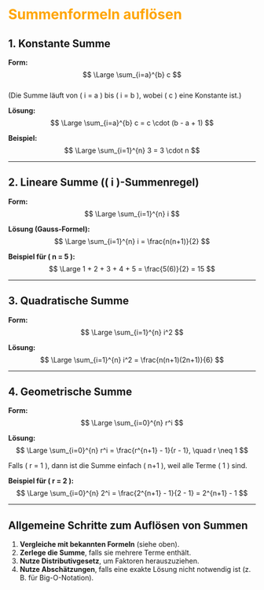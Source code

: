 # <font color = "orange">Summenformeln auflösen</font>

## 1. Konstante Summe
**Form:**  
$$
\Large \sum_{i=a}^{b} c
$$  
(Die Summe läuft von \( i = a \) bis \( i = b \), wobei \( c \) eine Konstante ist.)  

**Lösung:**  
$$
\Large \sum_{i=a}^{b} c = c \cdot (b - a + 1)
$$  

**Beispiel:**  
$$
\Large \sum_{i=1}^{n} 3 = 3 \cdot n
$$

---

## 2. Lineare Summe (\( i \)-Summenregel)
**Form:**  
$$
\Large \sum_{i=1}^{n} i
$$  

**Lösung (Gauss-Formel):**  
$$
\Large \sum_{i=1}^{n} i = \frac{n(n+1)}{2}
$$  

**Beispiel für \( n = 5 \):**  
$$
\Large 1 + 2 + 3 + 4 + 5 = \frac{5(6)}{2} = 15
$$

---

## 3. Quadratische Summe
**Form:**  
$$
\Large \sum_{i=1}^{n} i^2
$$  

**Lösung:**  
$$
\Large \sum_{i=1}^{n} i^2 = \frac{n(n+1)(2n+1)}{6}
$$  

---

## 4. Geometrische Summe
**Form:**  
$$
\Large \sum_{i=0}^{n} r^i
$$  

**Lösung:**  
$$
\Large \sum_{i=0}^{n} r^i = \frac{r^{n+1} - 1}{r - 1}, \quad r \neq 1
$$  

Falls \( r = 1 \), dann ist die Summe einfach \( n+1 \), weil alle Terme \( 1 \) sind.  

**Beispiel für \( r = 2 \):**  
$$
\Large \sum_{i=0}^{n} 2^i = \frac{2^{n+1} - 1}{2 - 1} = 2^{n+1} - 1
$$

---

## Allgemeine Schritte zum Auflösen von Summen
1. **Vergleiche mit bekannten Formeln** (siehe oben).
2. **Zerlege die Summe**, falls sie mehrere Terme enthält.
3. **Nutze Distributivgesetz**, um Faktoren herauszuziehen.
4. **Nutze Abschätzungen**, falls eine exakte Lösung nicht notwendig ist (z. B. für Big-O-Notation). 
